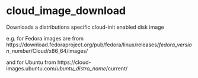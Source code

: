 # cloud_image_download

Downloads a distributions specific cloud-init enabled disk image

e.g. for Fedora images are from
https[]()://download.fedoraproject.org/pub/fedora/linux/releases/*fedora_version_number*/Cloud/x86_64/images/

and for Ubuntu from https[]()://cloud-images.ubuntu.com/*ubuntu_distro_name*/current/
